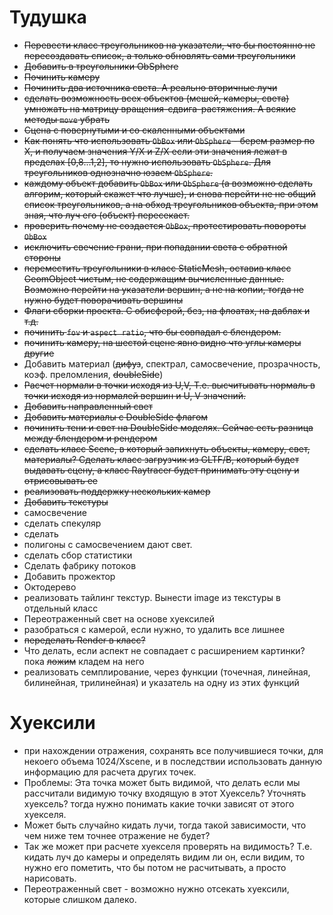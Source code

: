 # Тудушка
- ~~Перевести класс треугольников на указатели, что бы постоянно не пересоздавать список, а только обновлять сами треугольники~~
- ~~Добавить в треугольники ObSphere~~
- ~~Починить камеру~~
- ~~Починить два источника света. А реально вторичные лучи~~
- ~~сделать возможность всех объектов (мешей, камеры, света) умножать на матрицу вращения-сдвига-растяжения. А всякие методы `move` убрать~~
- ~~Сцена с повернутыми и со скаленными объектами~~
- ~~Как понять что использовать `ObBox` или `ObSphere` - берем размер по X, и получаем значения Y/X и Z/X если эти значения лежат в пределах [0,8...1,2], то нужно использовать `ObSphere`. Для треугольников однозначно юзаем `ObSphere`.~~
- ~~каждому объект добавить `ObBox` или `ObSphere` (а возможно сделать алгорим, который скажет что лучше), и снова перейти не не общий список треугольников, а на обход треугольников объекта, при этом зная, что луч его (объект) пересекает.~~
- ~~проверить почему не создается `ObBox`, протестировать повороты `ObBox`~~
- ~~исключить свечение грани, при попадании света с обратной стороны~~
- ~~переместить треугольники в класс StaticMesh, оставив класс GeomObject чистым, не содержащим вычисленные данные. Возможно перейти на указатели вершин, а не на копии, тогда не нужно будет поворачивать вершины~~
- ~~Флаги сборки проекта. С обисферой, без, на флоатах, на даблах и т.д.~~
- ~~починить `fov` и `aspect ratio`, что бы совпадал с блендером.~~
- ~~починить камеру, на шестой сцене явно видно что углы камеры другие~~
- Добавить материал (~~дифуз~~, спектрал, самосвечение, прозрачность, коэф. преломления, ~~doubleSide~~)
- ~~Расчет нормали в точки исходя из U,V, Т.е. высчитывать нормаль в точки исходя из нормалей вершин и U, V значений.~~
- ~~Добавить направленный свет~~
- ~~Добавить материалы с DoubleSide флагом~~
- ~~починить тени и свет на DoubleSide моделях. Сейчас есть разница между блендером и рендером~~
- ~~сделать класс Scene, в который запихнуть объекты, камеру, свет, материалы? Сделать класс загрузчик из GLTF/B, который будет выдавать сцену, а класс Raytracer будет принимать эту сцену и отрисовывать ее~~
- ~~реализовать поддержку нескольких камер~~
- ~~Добавить текстуры~~
- самосвечение
- сделать спекуляр
- сделать 
- полигоны с самосвечением дают свет. 
- сделать сбор статистики
- Сделать фабрику потоков
- Добавить прожектор
- Октодерево
- реализовать тайлинг текстур. Вынести image из текстуры в отдельный класс
- Переотраженный свет на основе хуексилей
- разобраться с камерой, если нужно, то удалить все лишнее
- ~~переделать Render в класс?~~
- Что делать, если аспект не совпадает с расширением картинки? пока ~~ложим~~ кладем на него
- реализовать семплирование, через функции (точечная, линейная, билинейная, трилинейная) и указатель на одну из этих функций


# Хуексили
- при нахождении отражения, сохранять все получившиеся точки, для некоего объема 1024/Xscene, и в последствии использовать данную информацию для расчета других точек.
- Проблемы: Эта точка может быть видимой, что делать если мы рассчитали видимую точку входящую в этот Хуексель? Уточнять хуексель? тогда нужно понимать какие точки зависят от этого хуекселя.
- Может быть случайно кидать лучи, тогда такой зависимости, что чем ниже тем точнее отражение не будет? 
- Так же может при расчете хуекселя проверять на видимость? Т.е. кидать луч до камеры и определять видим ли он, если видим, то нужно его пометить, что бы потом не расчитывать, а просто нарисовать.
- Переотраженный свет - возможно нужно отсекать хуексили, которые слишком далеко.
